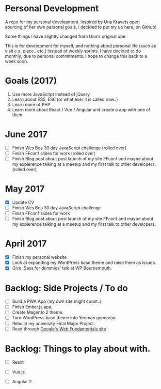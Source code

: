 # Personal Development
A repo for my personal development. Inspired by Una Kravets open sourcing of her own personal goals, I decided to put my up here, on Github!

Some things I have slightly changed from Una's original one.

This is for development for myself, and nothing about personal life (such as visit e.x. place.. etc.)
Instead of weekly sprints, I have decided to do monthly, due to personal commitments. I hope to change this back to a week soon.

# Goals (2017)
1. Use more JavaScript instead of jQuery
2. Learn about ES5, ES6 (or what ever it is called now..)
3. Learn more of PHP
4. Learn more about React / Vue / Angular and create a app with one of them.

# June 2017
- [ ] Finish Wes Bos 30 day JavaScript challenge (rolled over)
- [ ] Finish FFconf slides for work (rolled over)
- [ ] Finish Blog post about post launch of my site FFconf and maybe about my expierence talking at a meetup and my first talk to other developers. (rolled over)

# May 2017
- [x] Update CV
- [ ] Finish Wes Bos 30 day JavaScript challenge
- [ ] Finish FFconf slides for work
- [ ] Finish Blog post about post launch of my site FFconf and maybe about my expierence talking at a meetup and my first talk to other developers.

# April 2017
- [x] Finish my personal website
- [x] Look at expanding my WordPress base theme and raise them as issues.
- [x] Give 'Sass for dummies' talk at WP Bournemouth.

# Backlog: Side Projects / To do
- [ ] Build a PWA App (my own site might count..)
- [ ] Finish Ember.js app.
- [ ] Create Magento 2 theme.
- [ ] Turn WordPress base theme into Yeoman generator.
- [ ] Rebuild my university Final Major Project. 
- [ ] Read through [Google's Web Fundamentals site](https://developers.google.com/web/fundamentals/)

# Backlog: Things to play about with.
- [ ] React
- [ ] Vue.js
- [ ] Angular 2


